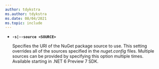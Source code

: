 ```yaml
---
author: tdykstra
ms.author: tdykstra
ms.date: 08/04/2021
ms.topic: include
---
```

- **`-s|--source <SOURCE>`**

  Specifies the URI of the NuGet package source to use. This setting overrides all of the sources specified in the *nuget.config* files. Multiple sources can be provided by specifying this option multiple times. Available starting in .NET 6 Preview 7 SDK.
  